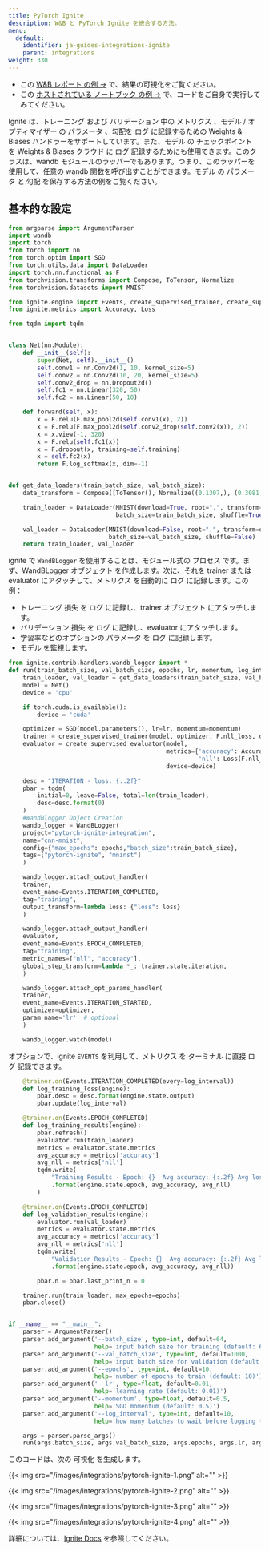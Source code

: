 ```yaml
---
title: PyTorch Ignite
description: W&B と PyTorch Ignite を統合する方法。
menu:
  default:
    identifier: ja-guides-integrations-ignite
    parent: integrations
weight: 330
---
```


*   この [W&B レポート の例 →](https://app.wandb.ai/example-team/pytorch-ignite-example/reports/PyTorch-Ignite-with-W%26B--Vmlldzo0NzkwMg) で、結果の可視化をご覧ください。
*   この [ホストされている ノートブック の例 →](https://colab.research.google.com/drive/15e-yGOvboTzXU4pe91Jg-Yr7sae3zBOJ#scrollTo=ztVifsYAmnRr) で、コードをご自身で実行してみてください。

Ignite は、トレーニング および バリデーション 中の メトリクス 、モデル / オプティマイザー の パラメータ 、勾配を ログ に記録するための Weights & Biases ハンドラーをサポートしています。また、モデル の チェックポイント を Weights & Biases クラウド に ログ 記録するためにも使用できます。このクラスは、wandb モジュールのラッパーでもあります。つまり、このラッパーを使用して、任意の wandb 関数を呼び出すことができます。モデル の パラメータ と 勾配 を保存する方法の例をご覧ください。

## 基本的な設定

```python
from argparse import ArgumentParser
import wandb
import torch
from torch import nn
from torch.optim import SGD
from torch.utils.data import DataLoader
import torch.nn.functional as F
from torchvision.transforms import Compose, ToTensor, Normalize
from torchvision.datasets import MNIST

from ignite.engine import Events, create_supervised_trainer, create_supervised_evaluator
from ignite.metrics import Accuracy, Loss

from tqdm import tqdm


class Net(nn.Module):
    def __init__(self):
        super(Net, self).__init__()
        self.conv1 = nn.Conv2d(1, 10, kernel_size=5)
        self.conv2 = nn.Conv2d(10, 20, kernel_size=5)
        self.conv2_drop = nn.Dropout2d()
        self.fc1 = nn.Linear(320, 50)
        self.fc2 = nn.Linear(50, 10)

    def forward(self, x):
        x = F.relu(F.max_pool2d(self.conv1(x), 2))
        x = F.relu(F.max_pool2d(self.conv2_drop(self.conv2(x)), 2))
        x = x.view(-1, 320)
        x = F.relu(self.fc1(x))
        x = F.dropout(x, training=self.training)
        x = self.fc2(x)
        return F.log_softmax(x, dim=-1)


def get_data_loaders(train_batch_size, val_batch_size):
    data_transform = Compose([ToTensor(), Normalize((0.1307,), (0.3081,))])

    train_loader = DataLoader(MNIST(download=True, root=".", transform=data_transform, train=True),
                              batch_size=train_batch_size, shuffle=True)

    val_loader = DataLoader(MNIST(download=False, root=".", transform=data_transform, train=False),
                            batch_size=val_batch_size, shuffle=False)
    return train_loader, val_loader
```

ignite で `WandBLogger` を使用することは、モジュール式の プロセス です。まず、WandBLogger オブジェクト を作成します。次に、それを trainer または evaluator にアタッチして、メトリクス を自動的に ログ に記録します。この例：

*   トレーニング 損失 を ログ に記録し、trainer オブジェクト にアタッチします。
*   バリデーション 損失 を ログ に記録し、evaluator にアタッチします。
*   学習率などのオプションの パラメータ を ログ に記録します。
*   モデル を監視します。

```python
from ignite.contrib.handlers.wandb_logger import *
def run(train_batch_size, val_batch_size, epochs, lr, momentum, log_interval):
    train_loader, val_loader = get_data_loaders(train_batch_size, val_batch_size)
    model = Net()
    device = 'cpu'

    if torch.cuda.is_available():
        device = 'cuda'

    optimizer = SGD(model.parameters(), lr=lr, momentum=momentum)
    trainer = create_supervised_trainer(model, optimizer, F.nll_loss, device=device)
    evaluator = create_supervised_evaluator(model,
                                            metrics={'accuracy': Accuracy(),
                                                     'nll': Loss(F.nll_loss)},
                                            device=device)

    desc = "ITERATION - loss: {:.2f}"
    pbar = tqdm(
        initial=0, leave=False, total=len(train_loader),
        desc=desc.format(0)
    )
    #WandBlogger Object Creation
    wandb_logger = WandBLogger(
    project="pytorch-ignite-integration",
    name="cnn-mnist",
    config={"max_epochs": epochs,"batch_size":train_batch_size},
    tags=["pytorch-ignite", "mninst"]
    )

    wandb_logger.attach_output_handler(
    trainer,
    event_name=Events.ITERATION_COMPLETED,
    tag="training",
    output_transform=lambda loss: {"loss": loss}
    )

    wandb_logger.attach_output_handler(
    evaluator,
    event_name=Events.EPOCH_COMPLETED,
    tag="training",
    metric_names=["nll", "accuracy"],
    global_step_transform=lambda *_: trainer.state.iteration,
    )

    wandb_logger.attach_opt_params_handler(
    trainer,
    event_name=Events.ITERATION_STARTED,
    optimizer=optimizer,
    param_name='lr'  # optional
    )

    wandb_logger.watch(model)
```

オプションで、ignite `EVENTS` を利用して、メトリクス を ターミナル に直接 ログ 記録できます。

```python
    @trainer.on(Events.ITERATION_COMPLETED(every=log_interval))
    def log_training_loss(engine):
        pbar.desc = desc.format(engine.state.output)
        pbar.update(log_interval)

    @trainer.on(Events.EPOCH_COMPLETED)
    def log_training_results(engine):
        pbar.refresh()
        evaluator.run(train_loader)
        metrics = evaluator.state.metrics
        avg_accuracy = metrics['accuracy']
        avg_nll = metrics['nll']
        tqdm.write(
            "Training Results - Epoch: {}  Avg accuracy: {:.2f} Avg loss: {:.2f}"
            .format(engine.state.epoch, avg_accuracy, avg_nll)
        )

    @trainer.on(Events.EPOCH_COMPLETED)
    def log_validation_results(engine):
        evaluator.run(val_loader)
        metrics = evaluator.state.metrics
        avg_accuracy = metrics['accuracy']
        avg_nll = metrics['nll']
        tqdm.write(
            "Validation Results - Epoch: {}  Avg accuracy: {:.2f} Avg loss: {:.2f}"
            .format(engine.state.epoch, avg_accuracy, avg_nll))

        pbar.n = pbar.last_print_n = 0

    trainer.run(train_loader, max_epochs=epochs)
    pbar.close()


if __name__ == "__main__":
    parser = ArgumentParser()
    parser.add_argument('--batch_size', type=int, default=64,
                        help='input batch size for training (default: 64)')
    parser.add_argument('--val_batch_size', type=int, default=1000,
                        help='input batch size for validation (default: 1000)')
    parser.add_argument('--epochs', type=int, default=10,
                        help='number of epochs to train (default: 10)')
    parser.add_argument('--lr', type=float, default=0.01,
                        help='learning rate (default: 0.01)')
    parser.add_argument('--momentum', type=float, default=0.5,
                        help='SGD momentum (default: 0.5)')
    parser.add_argument('--log_interval', type=int, default=10,
                        help='how many batches to wait before logging training status')

    args = parser.parse_args()
    run(args.batch_size, args.val_batch_size, args.epochs, args.lr, args.momentum, args.log_interval)
```

このコードは、次の 可視化 を生成します。

{{< img src="/images/integrations/pytorch-ignite-1.png" alt="" >}}

{{< img src="/images/integrations/pytorch-ignite-2.png" alt="" >}}

{{< img src="/images/integrations/pytorch-ignite-3.png" alt="" >}}

{{< img src="/images/integrations/pytorch-ignite-4.png" alt="" >}}

詳細については、[Ignite Docs](https://pytorch.org/ignite/contrib/handlers.html#module-ignite.contrib.handlers.wandb_logger) を参照してください。
